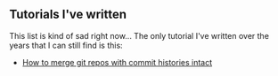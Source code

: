 ## Tutorials I've written

This list is kind of sad right now... The only tutorial I've written over the
years that I can still find is this:

- [How to merge git repos with commit histories intact](tutorials/combining-git-repos.md)
